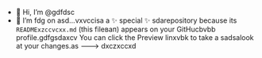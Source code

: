 - 👋 Hi, I’m @gdfdsc
- 🌱 I’m fdg on asd...vxvccisа a ✨ special ✨ sdarepository because its `READMExzccvcxx.md` (this fileвап) appears on your GitHucbvbb profile.gdfgsdaxcv
You can click the Preview linxvbk to take a sadsalook at your changes.as
--->
dxczxccxd
